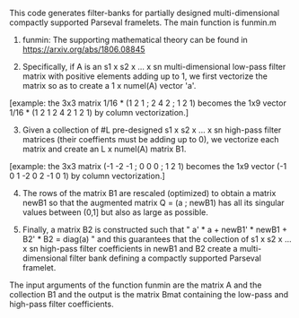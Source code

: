 This code generates filter-banks for partially designed multi-dimensional compactly supported Parseval framelets. The main function is funmin.m

1. funmin: The supporting mathematical theory can be found in https://arxiv.org/abs/1806.08845

2. Specifically, if A is an s1 x s2 x ... x sn multi-dimensional low-pass filter matrix with positive elements adding up to 1, we first vectorize the matrix so as to create a 1 x numel(A) vector 'a'.

[example: the 3x3 matrix 1/16 * (1 2 1 ; 2 4 2 ; 1 2 1) becomes 
the 1x9 vector 1/16 * (1 2 1 2 4 2 1 2 1) by column vectorization.]

3. Given a collection of #L pre-designed s1 x s2 x ... x sn high-pass filter matrices (their coeffients must be adding up to 0), we vectorize each matrix and create an L x numel(A) matrix B1.

[example: the 3x3 matrix (-1 -2 -1 ; 0 0 0 ; 1 2 1) becomes 
the 1x9 vector (-1 0 1 -2 0 2 -1 0 1) by column vectorization.]

4. The rows of the matrix B1 are rescaled (optimized) to obtain a matrix newB1 so that the augmented matrix Q = (a ; newB1) has all its singular values between (0,1] but also as large as possible.

5. Finally, a matrix B2 is constructed such that " a' * a + newB1' * newB1 + B2' * B2 = diag(a) " and this guarantees that the collection of s1 x s2 x ... x sn high-pass filter coefficients in newB1 and B2 create a multi-dimensional filter bank defining a compactly supported Parseval framelet. 

The input arguments of the function funmin are the matrix A and the collection B1 and the output is the matrix Bmat containing the low-pass and high-pass filter coefficients.

